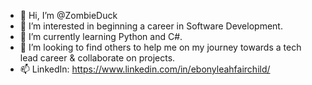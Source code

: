 - 👋 Hi, I’m @ZombieDuck
- 👀 I’m interested in beginning a career in Software Development.
- 🌱 I’m currently learning Python and C#.
- 💞️ I’m looking to find others to help me on my journey towards a tech lead career & collaborate on projects.
- 📫 LinkedIn: https://www.linkedin.com/in/ebonyleahfairchild/ 

<!---
ZombieDuck/ZombieDuck is a ✨ special ✨ repository because its `README.md` (this file) appears on your GitHub profile.
You can click the Preview link to take a look at your changes.
--->
